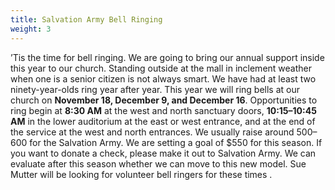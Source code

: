 ```yaml
---
title: Salvation Army Bell Ringing
weight: 3
---
```


’Tis the time for bell ringing. We are going to bring our annual support inside this year to our church. Standing outside at the mall in inclement weather when one is a senior citizen is not always smart. We have had at least two ninety-year-olds ring year after year. This year we will ring bells at our church on **November 18, December 9, and December 16**. Opportunities to ring begin at **8:30 AM** at the west and north sanctuary doors, **10:15–10:45 AM** in the lower auditorium at the east or west entrance, and at the end of the service at the west and north entrances. We usually raise around $500–$600 for the Salvation Army. We are setting a goal of $550 for this season. If you want to donate a check, please make it out to Salvation Army. We can evaluate after this season whether we can move to this new model. Sue Mutter will be looking for volunteer bell ringers for these times  .